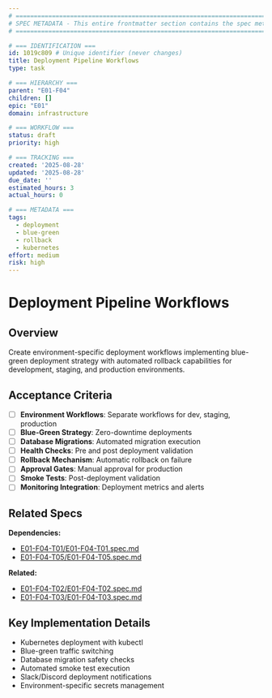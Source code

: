 ```yaml
---
# ============================================================================
# SPEC METADATA - This entire frontmatter section contains the spec metadata
# ============================================================================

# === IDENTIFICATION ===
id: 1019c809 # Unique identifier (never changes)
title: Deployment Pipeline Workflows
type: task

# === HIERARCHY ===
parent: "E01-F04"
children: []
epic: "E01"
domain: infrastructure

# === WORKFLOW ===
status: draft
priority: high

# === TRACKING ===
created: '2025-08-28'
updated: '2025-08-28'
due_date: ''
estimated_hours: 3
actual_hours: 0

# === METADATA ===
tags:
  - deployment
  - blue-green
  - rollback
  - kubernetes
effort: medium
risk: high
---
```


# Deployment Pipeline Workflows

## Overview

Create environment-specific deployment workflows implementing blue-green deployment strategy with automated rollback capabilities for development, staging, and production environments.

## Acceptance Criteria

- [ ] **Environment Workflows**: Separate workflows for dev, staging, production
- [ ] **Blue-Green Strategy**: Zero-downtime deployments
- [ ] **Database Migrations**: Automated migration execution
- [ ] **Health Checks**: Pre and post deployment validation
- [ ] **Rollback Mechanism**: Automatic rollback on failure
- [ ] **Approval Gates**: Manual approval for production
- [ ] **Smoke Tests**: Post-deployment validation
- [ ] **Monitoring Integration**: Deployment metrics and alerts

## Related Specs

**Dependencies:**
- [E01-F04-T01/E01-F04-T01.spec.md](../E01-F04-T01/spec.md)
- [E01-F04-T05/E01-F04-T05.spec.md](../E01-F04-T05/spec.md)

**Related:**
- [E01-F04-T02/E01-F04-T02.spec.md](../E01-F04-T02/spec.md)
- [E01-F04-T03/E01-F04-T03.spec.md](../E01-F04-T03/spec.md)

## Key Implementation Details

- Kubernetes deployment with kubectl
- Blue-green traffic switching
- Database migration safety checks
- Automated smoke test execution
- Slack/Discord deployment notifications
- Environment-specific secrets management
